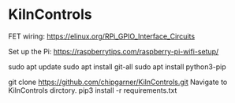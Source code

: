 # KilnControls

FET wiring: https://elinux.org/RPi_GPIO_Interface_Circuits

Set up the Pi: https://raspberrytips.com/raspberry-pi-wifi-setup/

sudo apt update
sudo apt install git-all
sudo apt install python3-pip

git clone https://github.com/chipgarner/KilnControls.git
Navigate to KilnControls dirctory.
pip3 install -r requirements.txt